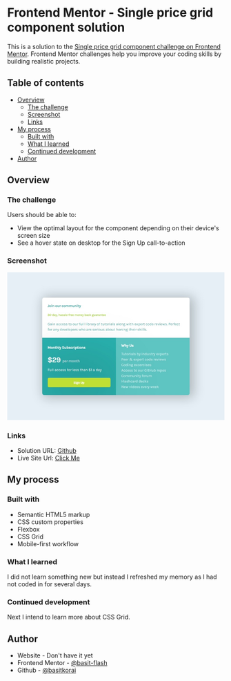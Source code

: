 # Frontend Mentor - Single price grid component solution

This is a solution to the [Single price grid component challenge on Frontend Mentor](https://www.frontendmentor.io/challenges/single-price-grid-component-5ce41129d0ff452fec5abbbc). Frontend Mentor challenges help you improve your coding skills by building realistic projects.

## Table of contents

- [Overview](#overview)
  - [The challenge](#the-challenge)
  - [Screenshot](#screenshot)
  - [Links](#links)
- [My process](#my-process)
  - [Built with](#built-with)
  - [What I learned](#what-i-learned)
  - [Continued development](#continued-development)
- [Author](#author)
## Overview

### The challenge

Users should be able to:

- View the optimal layout for the component depending on their device's screen size
- See a hover state on desktop for the Sign Up call-to-action

### Screenshot

![](./screenshot.jpeg)

### Links

- Solution URL: [Github](https://github.com/basitkorai/price)
- Live Site Url: <a href="https://basitkorai.github.io/price/" target="_blank">Click Me</a>

## My process

### Built with

- Semantic HTML5 markup
- CSS custom properties
- Flexbox
- CSS Grid
- Mobile-first workflow

### What I learned
I did not learn something new but instead I refreshed my memory as I had not coded in for several days.

### Continued development
Next I intend to learn more about CSS Grid.

## Author

- Website - Don't have it yet
- Frontend Mentor - [@basit-flash](https://www.frontendmentor.io/profile/basit-flash)
- Github - [@basitkorai](https://github.com/basitkorai)
